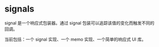 # signals

signal 是一个响应式包装器。通过 signal 包装可以追踪该值的变化而触发不同的回调。

当前包括：一个 signal 实现、一个 memo 实现、一个简单的响应式 UI 库。

